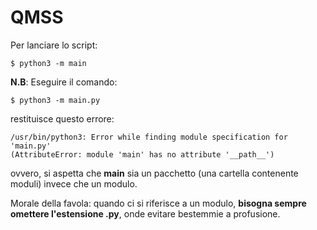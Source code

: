 # QMSS

Per lanciare lo script: 

	$ python3 -m main

__N.B__: Eseguire il comando:
	
	$ python3 -m main.py

restituisce questo errore:
	
	/usr/bin/python3: Error while finding module specification for 'main.py'
	(AttributeError: module 'main' has no attribute '__path__')

ovvero, si aspetta che __main__ sia un pacchetto (una cartella contenente moduli) 
invece che un modulo.

Morale della favola: quando ci si riferisce a un modulo, __bisogna sempre omettere
l'estensione .py__, onde evitare bestemmie a profusione.
